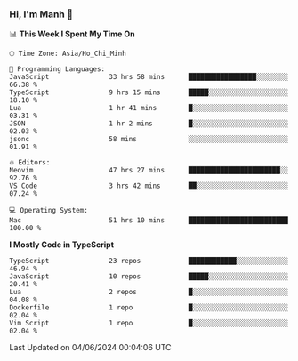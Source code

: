 ### Hi, I'm Manh 👋

<!--START_SECTION:waka-->
📊 **This Week I Spent My Time On** 

```text
🕑︎ Time Zone: Asia/Ho_Chi_Minh

💬 Programming Languages: 
JavaScript               33 hrs 58 mins      █████████████████░░░░░░░░   66.38 % 
TypeScript               9 hrs 15 mins       █████░░░░░░░░░░░░░░░░░░░░   18.10 % 
Lua                      1 hr 41 mins        █░░░░░░░░░░░░░░░░░░░░░░░░   03.31 % 
JSON                     1 hr 2 mins         █░░░░░░░░░░░░░░░░░░░░░░░░   02.03 % 
jsonc                    58 mins             ░░░░░░░░░░░░░░░░░░░░░░░░░   01.91 % 

🔥 Editors: 
Neovim                   47 hrs 27 mins      ███████████████████████░░   92.76 % 
VS Code                  3 hrs 42 mins       ██░░░░░░░░░░░░░░░░░░░░░░░   07.24 % 

💻 Operating System: 
Mac                      51 hrs 10 mins      █████████████████████████   100.00 % 
```

**I Mostly Code in TypeScript** 

```text
TypeScript               23 repos            ████████████░░░░░░░░░░░░░   46.94 % 
JavaScript               10 repos            █████░░░░░░░░░░░░░░░░░░░░   20.41 % 
Lua                      2 repos             █░░░░░░░░░░░░░░░░░░░░░░░░   04.08 % 
Dockerfile               1 repo              █░░░░░░░░░░░░░░░░░░░░░░░░   02.04 % 
Vim Script               1 repo              █░░░░░░░░░░░░░░░░░░░░░░░░   02.04 % 
```




 Last Updated on 04/06/2024 00:04:06 UTC
<!--END_SECTION:waka-->
